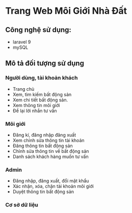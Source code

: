 # Trang Web Môi Giới Nhà Đất

## Công nghệ sử dụng:
- laravel 9
- mySQL

## Mô tả đối tượng sử dụng

### Người dùng, tài khoản khách
- Trang chủ
- Xem, tìm kiếm bất động sản
- Xem chi tiết bất động sản.
- Xem thông tin môi giới
- Để lại lời nhắn tư vấn
### Môi giới
- Đăng kí, đăng nhập đăng xuất
- Xem chỉnh sửa thông tin tài khoản
- Đăng thông tin bất động sản
- Chỉnh sửa thông tin về bất động sản
- Danh sách khách hàng muốn tư vấn
### Admin
-	Đăng nhập, đăng xuất, đổi mật khẩu
-	Xác nhận, xóa, chặn tài khoản môi giới
-	Duyệt thông tin bất động sản

### Cơ sở dữ liệu
